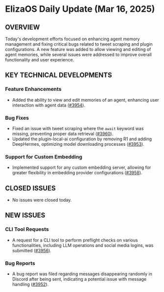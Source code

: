 # ElizaOS Daily Update (Mar 16, 2025)

## OVERVIEW 
Today's development efforts focused on enhancing agent memory management and fixing critical bugs related to tweet scraping and plugin configurations. A new feature was added to allow viewing and editing of agent memories, while several issues were addressed to improve overall functionality and user experience.

## KEY TECHNICAL DEVELOPMENTS

### Feature Enhancements
- Added the ability to view and edit memories of an agent, enhancing user interaction with agent data ([#3954](https://github.com/elizaos/eliza/pull/3954)).

### Bug Fixes
- Fixed an issue with tweet scraping where the `await` keyword was missing, preventing proper data retrieval ([#3960](https://github.com/elizaos/eliza/pull/3960)).
- Updated the plugin-local-ai configuration by removing R1 and adding DeepHermes, optimizing model downloading processes ([#3953](https://github.com/elizaos/eliza/pull/3953)).

### Support for Custom Embedding
- Implemented support for any custom embedding server, allowing for greater flexibility in embedding provider configurations ([#3958](https://github.com/elizaos/eliza/pull/3958)).

## CLOSED ISSUES
- No issues were closed today.

## NEW ISSUES

### CLI Tool Requests
- A request for a CLI tool to perform preflight checks on various functionalities, including LLM operations and social media logins, was submitted ([#3956](https://github.com/elizaos/eliza/issues/3956)).

### Bug Reports
- A bug report was filed regarding messages disappearing randomly in Discord after being sent, indicating a potential issue with message handling ([#3952](https://github.com/elizaos/eliza/issues/3952)).